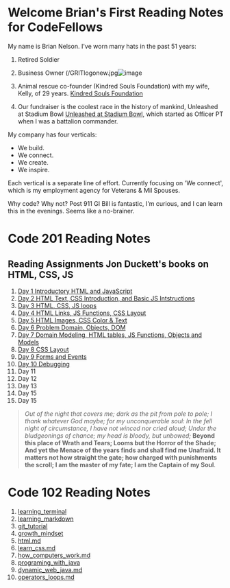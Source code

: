 
# Welcome Brian's First Reading Notes for CodeFellows

My name is Brian Nelson. I've worn many hats in the past 51 years:

1. Retired Soldier

2. Business Owner (/GRITlogonew.jpg![image](https://user-images.githubusercontent.com/82063641/114231652-8fccac00-992f-11eb-86e8-9f5fec6d0855.png)
3. Animal rescue co-founder (Kindred Souls Foundation) with my wife, Kelly, of 29 years. [Kindred Souls Foundation](https://kindredsoulsfoundation.org)
4. Our fundraiser is the coolest race in the history of mankind, Unleashed at Stadium Bowl [Unleashed at Stadium Bowl](https://unleashedatstadiumbowl.org), which started as Officer PT when I was a battalion commander.

My company has four verticals:

* We build.
* We connect.
* We create.
* We inspire.

Each vertical is a separate line of effort. Currently focusing on 'We connect', which is my employment agency for Veterans & Mil Spouses.

Why code? Why not? Post 911 GI Bill is fantastic, I'm curious, and I can learn this in the evenings. Seems like a no-brainer.

# Code 201 Reading Notes

## Reading Assignments Jon Duckett's books on HTML, CSS, JS

  1. [Day 1 Introductory HTML and JavaScript](201notes/class-01.md)
  2. [Day 2 HTML Text, CSS Introduction, and Basic JS Intstructions](201notes/class-02.md)
  3. [Day 3 HTML, CSS, JS loops](201notes/class-03.md)
  4. [Day 4 HTML Links, JS Functions, CSS Layout](201notes/class-04.md)
  5. [Day 5 HTML Images, CSS Color & Text](class-05.md)
  6. [Day 6 Problem Domain, Objects, DOM](class-06.md)
  7. [Day 7 Domain Modeling, HTML tables, JS Functions, Objects and Models](class-07.md)
  8. [Day 8 CSS Layout](class-08.md)
  9. [Day 9 Forms and Events](class-09.md)
  10. [Day 10 Debugging](class-10.md)
  11. Day 11
  12. Day 12
  13. Day 13
  14. Day 15
  15. Day 15
  
  > *Out of the night that covers me; dark as the pit from pole to pole;
  > I thank whatever God maybe; for my unconquerable soul:
  > In the fell night of circumstance, I have not winced nor cried aloud;
  > Under the bludgeonings of chance; my head is bloody, but unbowed;*
  > **Beyond this place of Wrath and Tears; Looms but the Horror of the Shade;
  > And yet the Menace of the years finds and shall find me Unafraid.
  > It matters not how straight the gate; how charged with punishments the scroll;
  > I am the master of my fate;
  > I am the Captain of my Soul**.

# Code 102 Reading Notes

1. [learning_terminal](102notes/learning_terminal.md)
2. [learning_markdown](102notes/learning_markdown.md)
3. [git_tutorial](102notes/git_tutorial.md)
4. [growth_mindset](102notes/growth_mindset.md)
5. [html.md](102notes/html.md)
6. [learn_css.md](102notes/learn_css.md)
7. [how_computers_work.md](102notes/how_computers_work.md)
8. [programing_with_java](102notes/programing_with_java)
9. [dynamic_web_java.md](102notes/dynamic_web_java.md)
10. [operators_loops.md](102notes/operators_loops.md)
